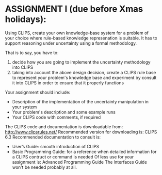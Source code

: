 # ASSIGNMENT I (due before Xmas holidays):

Using CLIPS, create your own knowledge-base system for a problem of
your choice where rule-based knowledge represenation is suitable.
It has to support reasoning under uncertainty using a formal methodology.

That is to say, you have to:
1) decide how you are going to implement the uncertainty methodology
into CLIPS
2) taking into account the above design decision, create a CLIPS rule
base to represent your problem's knowledge base and experiment
by consult it into CLIPS in order to ensure that it properly functions

Your assignment should include:
- Description of the implementation of the uncertainty manipulation
in your system
- Your problem's description and some example runs
- Your CLIPS code with comments, if required


The CLIPS code and documentation is downloadable from:
http://www.clipsrules.net/
Recommended version for downloading is: CLIPS 6.3
Recommended documentation to consult is:
- User’s Guide: smooth introduction of CLIPS
- Basic Programming Guide: for a reference when detailed information
for a CLIPS contruct or command is needed
Of less use for your assignment is: Advanced Programming Guide
The Interfaces Guide won't be needed probably at all.